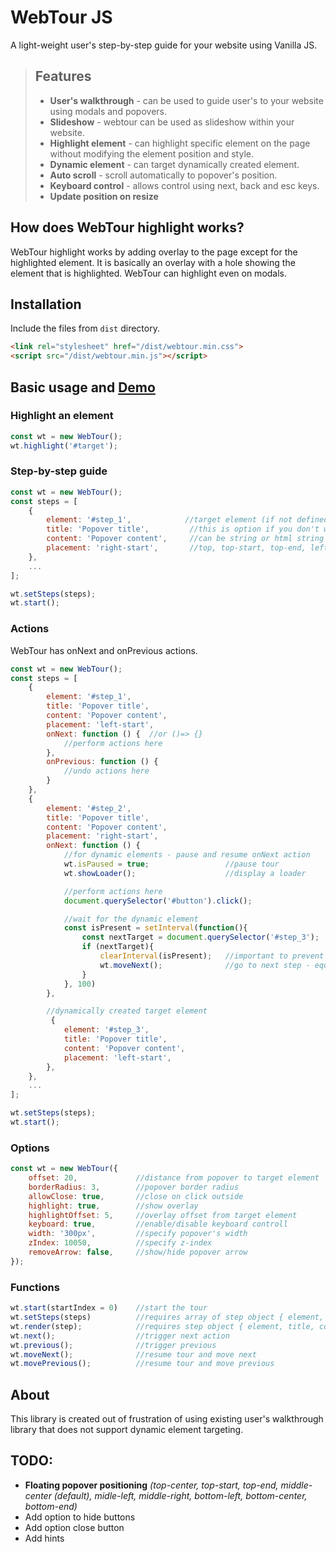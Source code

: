 # WebTour JS

A light-weight user's step-by-step guide for your website using Vanilla JS. 

> ## Features
>
> - **User's walkthrough** - can be used to guide user's to your website using modals and popovers.
> - **Slideshow** - webtour can be used as slideshow within your website.
> - **Highlight element** - can highlight specific element on the page without modifying the element position and style.
> - **Dynamic element** - can target dynamically created element.
> - **Auto scroll** - scroll automatically to popover's position.
> - **Keyboard control** - allows control using next, back and esc keys.
> - **Update position on resize**

## How does WebTour highlight works?

WebTour highlight works by adding overlay to the page except for the highlighted element. It is basically an overlay with a hole showing the element that is highlighted. WebTour can highlight even on modals.

## Installation

Include the files from `dist` directory.
```html
<link rel="stylesheet" href="/dist/webtour.min.css">
<script src="/dist/webtour.min.js"></script>
```

## Basic usage and [Demo](https://votch18.github.io/webtour.js/)

### Highlight an element

```javascript
const wt = new WebTour();
wt.highlight('#target');
```

### Step-by-step guide

```javascript
const wt = new WebTour();
const steps = [
    {
        element: '#step_1',            //target element (if not defined then the popover will act like a modal at the center of the screen)
        title: 'Popover title',         //this is option if you don't want to add title
        content: 'Popover content',     //can be string or html string
        placement: 'right-start',       //top, top-start, top-end, left, left-start, left-end, right, right-start, right-end, bottom, bottom-start, bottom-end
    },
    ...
];

wt.setSteps(steps);
wt.start();
```

### Actions

WebTour has onNext and onPrevious actions.

```javascript
const wt = new WebTour();
const steps = [
    {
        element: '#step_1',           
        title: 'Popover title',        
        content: 'Popover content',     
        placement: 'left-start',     
        onNext: function () {  //or ()=> {}
            //perform actions here
        },
        onPrevious: function () {
            //undo actions here
        }
    },    
    {
        element: '#step_2',           
        title: 'Popover title',        
        content: 'Popover content',     
        placement: 'right-start',     
        onNext: function () { 
            //for dynamic elements - pause and resume onNext action
            wt.isPaused = true;                 //pause tour
            wt.showLoader();                    //display a loader

            //perform actions here
            document.querySelector('#button').click();

            //wait for the dynamic element 
            const isPresent = setInterval(function(){
                const nextTarget = document.querySelector('#step_3');
                if (nextTarget){
                    clearInterval(isPresent);   //important to prevent your tour to not iterate until end
                    wt.moveNext();              //go to next step - equivalent to  wt.isPuased = false; wt.next();
                }
            }, 100)
        },

        //dynamically created target element
         {
            element: '#step_3',           
            title: 'Popover title',        
            content: 'Popover content',     
            placement: 'left-start',    
        },
    },
    ...
];

wt.setSteps(steps);
wt.start();
```

### Options

```javascript
const wt = new WebTour({
    offset: 20,             //distance from popover to target element
    borderRadius: 3,        //popover border radius
    allowClose: true,       //close on click outside
    highlight: true,        //show overlay
    highlightOffset: 5,     //overlay offset from target element
    keyboard: true,         //enable/disable keyboard controll
    width: '300px',         //specify popover's width
    zIndex: 10050,          //specify z-index 
    removeArrow: false,     //show/hide popover arrow
});
```

### Functions

```javascript
wt.start(startIndex = 0)    //start the tour
wt.setSteps(steps)          //requires array of step object { element, title, content, placement } - provide one option
wt.render(step);            //requires step object { element, title, content, placement } - provide one option
wt.next();                  //trigger next action
wt.previous();              //trigger previous
wt.moveNext();              //resume tour and move next
wt.movePrevious();          //resume tour and move previous
```

## About

This library is created out of frustration of using existing user's walkthrough library that does not support dynamic element targeting. 

## TODO:

- **Floating popover positioning** *(top-center, top-start, top-end, middle-center (default), midle-left, middle-right, bottom-left, bottom-center, bottom-end)*
- Add option to hide buttons
- Add option close button
- Add hints









